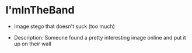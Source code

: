 # I'mInTheBand

- Image stego that doesn't suck (too much)

- Description: Someone found a pretty interesting image online and put it up on their wall
